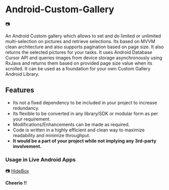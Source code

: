 # Android-Custom-Gallery

:camera:

An Android Custom gallery which allows to set and do limited or unlimited multi-selection on pictures and retrieve selections. Its based on MVVM clean architecture and also supports pagination based on page size.
It also returns the selected pictures for your tasks. It uses Android Database Cursor API and queries images from device storage asynchronously using RxJava and returns them based on provided page size value when its scrolled.
It can be used as a foundation for your own Custom Gallery Android Library.

## Features
 - Its not a fixed dependency to be included in your project to increase redundancy.
 - Its flexible to be converted in any library/SDK or modular form as per your requirement.
 - Modifications/Enhancements can be made as required.
 - Code is written in a highly efficient and clean way to maximize readability and minimize throughput.
 - **It would be a part of your project while not implying any 3rd-party involvement.**
 
 ### Usage in Live Android Apps
    
 :camera: [HideBox](https://play.google.com/store/apps/details?id=com.hidebox.mobileapp) 
 
 



**Cheerio !!**
